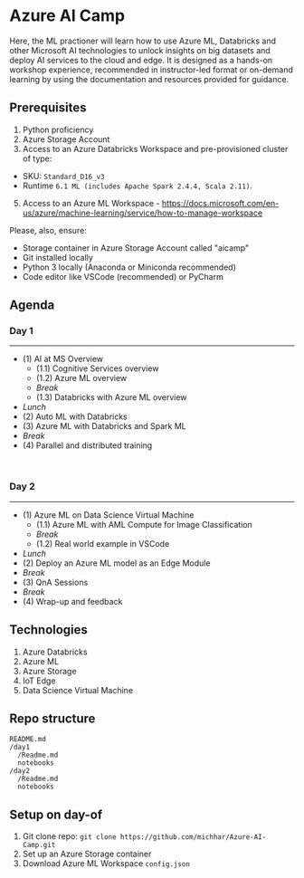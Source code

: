 # Azure AI Camp

Here, the ML practioner will learn how to use Azure ML, Databricks and other Microsoft AI technologies to unlock insights on big datasets and deploy AI services to the cloud and edge.  It is designed as a hands-on workshop experience, recommended in instructor-led format or on-demand learning by using the documentation and resources provided for guidance.

## Prerequisites

1.  Python proficiency
2.  Azure Storage Account
3.  Access to an Azure Databricks Workspace and pre-provisioned cluster of type: 
  - SKU: `Standard_D16_v3`
  - Runtime `6.1 ML (includes Apache Spark 2.4.4, Scala 2.11)`.
5.  Access to an Azure ML Workspace  - https://docs.microsoft.com/en-us/azure/machine-learning/service/how-to-manage-workspace

Please, also, ensure:

- Storage container in Azure Storage Account called "aicamp"
- Git installed locally
- Python 3 locally (Anaconda or Miniconda recommended)
- Code editor like VSCode (recommended) or PyCharm

## Agenda

### Day 1​
---
* (1)  AI at MS Overview​
    * (1.1) Cognitive Services overview
    * (1.2) Azure ML overview
    * _Break_
    * (1.3) Databricks with Azure ML overview
*  _Lunch_
* (2)  Auto ML with Databricks
* (3)  Azure ML with Databricks and Spark ML
*  _Break_
* (4) Parallel and distributed training​

​
### Day 2​
---

* (1) Azure ML on Data Science Virtual Machine
    * (1.1) Azure ML with AML Compute for Image Classification
    * _Break_
    * (1.2) Real world example in VSCode
*  _Lunch_
* (2) Deploy an Azure ML model as an Edge Module
*  _Break_
* (3) QnA Sessions
* _Break_
* (4) Wrap-up and feedback

## Technologies

1. Azure Databricks
2. Azure ML
3. Azure Storage
4. IoT Edge
5. Data Science Virtual Machine

## Repo structure

```
README.md
/day1
  /Readme.md
  notebooks
/day2
  /Readme.md
  notebooks
```

Setup on day-of
---

1. Git clone repo:  `git clone https://github.com/michhar/Azure-AI-Camp.git`
2. Set up an Azure Storage container
3. Download Azure ML Workspace `config.json`